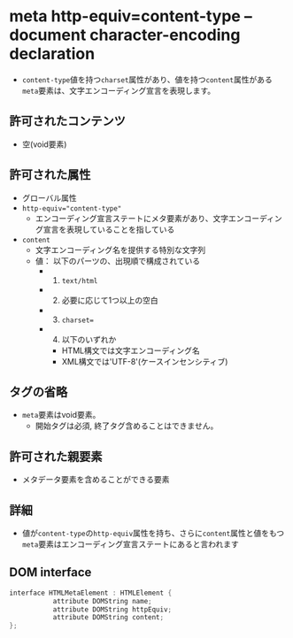 # meta http-equiv=content-type – document character-encoding declaration

- `content-type`値を持つ`charset`属性があり、値を持つ`content`属性がある`meta`要素は、文字エンコーディング宣言を表現します。

## 許可されたコンテンツ

- 空(void要素)

## 許可された属性

- グローバル属性
- `http-equiv="content-type"`
    - エンコーディング宣言ステートにメタ要素があり、文字エンコーディング宣言を表現していることを指している
- `content`
    - 文字エンコーディング名を提供する特別な文字列
    - 値： 以下のパーツの、出現順で構成されている
        - 1. `text/html`
        - 2. 必要に応じて1つ以上の空白
        - 3. `charset=`
        - 4. 以下のいずれか
            - HTML構文では文字エンコーディング名
            - XML構文では'UTF-8'(ケースインセンシティブ)


## タグの省略

- `meta`要素はvoid要素。
    - 開始タグは必須, 終了タグ含めることはできません。

## 許可された親要素

- メタデータ要素を含めることができる要素


## 詳細

- 値が`content-type`の`http-equiv`属性を持ち、さらに`content`属性と値をもつ`meta`要素はエンコーディング宣言ステートにあると言われます


## DOM interface

```c
interface HTMLMetaElement : HTMLElement {
           attribute DOMString name;
           attribute DOMString httpEquiv;
           attribute DOMString content;
};
```
